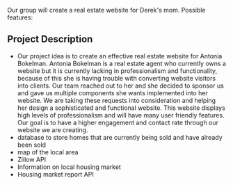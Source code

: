 Our group will create a real estate website for Derek's mom. Possible features:
## Project Description
- Our project idea is to create an effective real estate website for Antonia Bokelman. Antonia Bokelman is a real estate agent who currently owns a website but it is currently lacking in professionalism and functionality, because of this she is having trouble with converting website visitors into clients. Our team reached out to her and she decided to sponsor us and gave us multiple components she wants implemented into her website. We are taking these requests into consideration and helping her design a sophisticated and functional website. This website displays high levels of professionalism and will have many user friendly features. Our goal is to have a higher engagement and contact rate through our website we are creating.
- database to store homes that are currently being sold and have already been sold
- map of the local area
- Zillow API
- Information on local housing market
- Housing market report API

